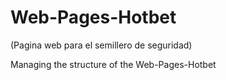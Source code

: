 # Web-Pages-Hotbet
(Pagina web para el semillero de seguridad)

Managing the structure of the Web-Pages-Hotbet 
